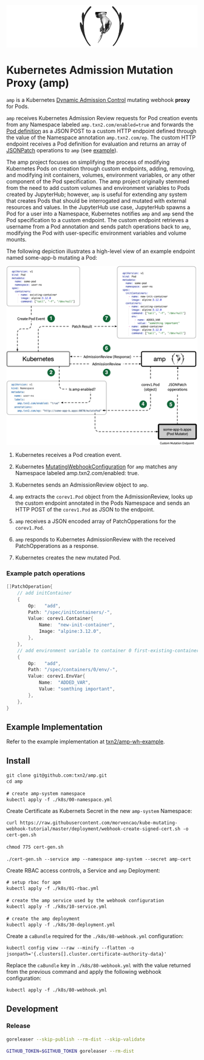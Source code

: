 ![amp logo](amp.png)

# Kubernetes Admission Mutation Proxy (amp)

`amp` is a Kubernetes [Dynamic Admission Control](https://kubernetes.io/docs/reference/access-authn-authz/extensible-admission-controllers/) mutating webhook **proxy** for Pods.

`amp` receives Kubernetes Admission Review requests for Pod creation events from any Namespace labeled `amp.txn2.com/enabled=true` and forwards the [Pod definition](https://kubernetes.io/docs/reference/generated/kubernetes-api/v1.18/#pod-v1-core) as a JSON POST to a custom HTTP endpoint defined through the value of the Namespace annotation `amp.txn2.com/ep`.  The custom HTTP endpoint receives a Pod definition for evaluation and returns an array of [JSONPatch](http://jsonpatch.com/) operations to `amp` (see [example](https://github.com/txn2/amp-wh-example/blob/c58b545f9739b95a110ff22eac1ec6c47a4943a4/amp_wh_example.go#L113)).

The amp project focuses on simplifying the process of modifying Kubernetes Pods on creation through custom endpoints, adding, removing, and modifying init containers, volumes, environment variables, or any other component of the Pod specification.  The amp project originally stemmed from the need to add custom volumes and environment variables to Pods created by JupyterHub; however, `amp` is useful for extending any system that creates Pods that should be interrogated and mutated with external resources and values. In the JupyterHub use case, JupyterHub spawns a Pod for a user into a Namespace, Kubernetes notifies `amp` and `amp` send the Pod specification to a custom endpoint. The custom endpoint retrieves a username from a Pod annotation and sends patch operations back to `amp`, modifying the Pod with user-specific environment variables and volume mounts.

The following depiction illustrates a high-level view of an example endpoint named some-app-b mutating a Pod:

![amp flow depiction](amp-flow.png)

1. Kubernetes receives a Pod creation event.

2. Kubernetes [MutatingWebhookConfiguration](https://github.com/txn2/amp/blob/master/k8s/80-webhook.yml) for `amp` matches any Namespace labeled amp.txn2.com/enabled: true.

3. Kubernetes sends an AdmissionReview object to `amp`.

4. `amp` extracts the `corev1.Pod` object from the AdmissionReview, looks up the custom endpoint annotated in the Pods Namespace and sends an HTTP POST of the `corev1.Pod` as JSON to the endpoint.

5. `amp` receives a JSON encoded array of PatchOpperations for the `corev1.Pod`.

6. `amp` responds to Kubernetes AdmissionReview with the received PatchOpperations as a response.

7. Kubernetes creates the new mutated Pod.

### Example patch operations
```go
[]PatchOperation{
    // add initContainer
    {
        Op:   "add",
        Path: "/spec/initContainers/-",
        Value: corev1.Container{
            Name:  "new-init-container",
            Image: "alpine:3.12.0",
        },
    },
    // add environment variable to container 0 first-existing-container
    {
        Op:   "add",
        Path: "/spec/containers/0/env/-",
        Value: corev1.EnvVar{
            Name:  "ADDED_VAR",
            Value: "somthing important",
        },
    },
}
```

## Example Implementation

Refer to the example implementation at [txn2/amp-wh-example](https://github.com/txn2/amp-wh-example).

## Install

```shell script
git clone git@github.com:txn2/amp.git
cd amp

# create amp-system namespace
kubectl apply -f ./k8s/00-namespace.yml
```

Create Certificate as Kubernets Secret in the new `amp-system` Namespace:

```shell script
curl https://raw.githubusercontent.com/morvencao/kube-mutating-webhook-tutorial/master/deployment/webhook-create-signed-cert.sh -o cert-gen.sh

chmod 775 cert-gen.sh

./cert-gen.sh --service amp --namespace amp-system --secret amp-cert
```

Create RBAC access controls, a Service and `amp` Deployment:
```shell script
# setup rbac for apm
kubectl apply -f ./k8s/01-rbac.yml

# create the amp service used by the webhook configuration
kubectl apply -f ./k8s/10-service.yml

# create the amp deployment
kubectl apply -f ./k8s/30-deployment.yml
```

Create a `caBundle` required for the `./k8s/80-webhook.yml` configuration:
```shell script
kubectl config view --raw --minify --flatten -o jsonpath='{.clusters[].cluster.certificate-authority-data}'
```

Replace the `caBundle` key in `./k8s/80-webhook.yml` with the value returned from the previous command and apply the following webhook configuration:

```shell script
kubectl apply -f ./k8s/80-webhook.yml
```

## Development

### Release
```bash
goreleaser --skip-publish --rm-dist --skip-validate
```

```bash
GITHUB_TOKEN=$GITHUB_TOKEN goreleaser --rm-dist
```
